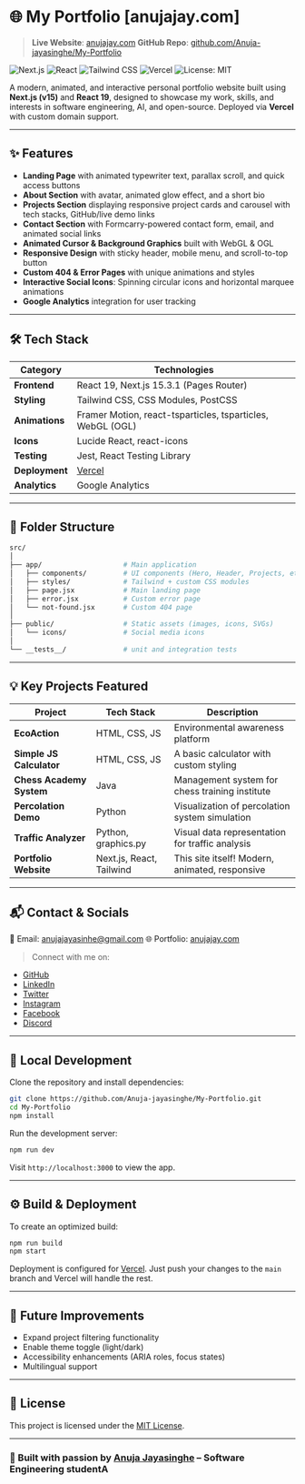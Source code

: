 # 🌐 My Portfolio [anujajay.com]

> **Live Website**: [anujajay.com](https://www.anujajay.com)
> **GitHub Repo**: [github.com/Anuja-jayasinghe/My-Portfolio](https://github.com/Anuja-jayasinghe/My-Portfolio)

![Next.js](https://img.shields.io/badge/Next.js-15.3.1-black?logo=nextdotjs)
![React](https://img.shields.io/badge/React-19-61DAFB?logo=react)
![Tailwind CSS](https://img.shields.io/badge/Tailwind_CSS-3.4.1-06B6D4?logo=tailwindcss)
![Vercel](https://img.shields.io/badge/Deployed-Vercel-black?logo=vercel)
![License: MIT](https://img.shields.io/badge/License-MIT-yellow.svg)

A modern, animated, and interactive personal portfolio website built using **Next.js (v15)** and **React 19**, designed to showcase my work, skills, and interests in software engineering, AI, and open-source. Deployed via **Vercel** with custom domain support.

---

## ✨ Features

* **Landing Page** with animated typewriter text, parallax scroll, and quick access buttons
* **About Section** with avatar, animated glow effect, and a short bio
* **Projects Section** displaying responsive project cards and carousel with tech stacks, GitHub/live demo links
* **Contact Section** with Formcarry-powered contact form, email, and animated social links
* **Animated Cursor & Background Graphics** built with WebGL & OGL
* **Responsive Design** with sticky header, mobile menu, and scroll-to-top button
* **Custom 404 & Error Pages** with unique animations and styles
* **Interactive Social Icons**: Spinning circular icons and horizontal marquee animations
* **Google Analytics** integration for user tracking

---

## 🛠️ Tech Stack

| Category       | Technologies                                                           |
| -------------- | ---------------------------------------------------------------------- |
| **Frontend**   | React 19, Next.js 15.3.1 (Pages Router)                                |
| **Styling**    | Tailwind CSS, CSS Modules, PostCSS                                     |
| **Animations** | Framer Motion, react-tsparticles, tsparticles, WebGL (OGL)             |
| **Icons**      | Lucide React, react-icons                                              |
| **Testing**    | Jest, React Testing Library |
| **Deployment** | [Vercel](https://vercel.com/)                                          |
| **Analytics**  | Google Analytics                                                       |

---

## 📁 Folder Structure

```bash
src/
│
├── app/                    # Main application
│   ├── components/         # UI components (Hero, Header, Projects, etc.)
│   ├── styles/             # Tailwind + custom CSS modules
│   ├── page.jsx            # Main landing page
│   ├── error.jsx           # Custom error page
│   └── not-found.jsx       # Custom 404 page
│
├── public/                 # Static assets (images, icons, SVGs)
│   └── icons/              # Social media icons
│
└── __tests__/              # unit and integration tests
```

---

## 💡 Key Projects Featured

| Project                  | Tech Stack               | Description                                     |
| ------------------------ | ------------------------ | ----------------------------------------------- |
| **EcoAction**            | HTML, CSS, JS            | Environmental awareness platform                |
| **Simple JS Calculator** | HTML, CSS, JS            | A basic calculator with custom styling          |
| **Chess Academy System** | Java                     | Management system for chess training institute  |
| **Percolation Demo**     | Python                   | Visualization of percolation system simulation  |
| **Traffic Analyzer**     | Python, graphics.py      | Visual data representation for traffic analysis |
| **Portfolio Website**    | Next.js, React, Tailwind | This site itself! Modern, animated, responsive  |

---

## 📬 Contact & Socials

📧 Email: [anujajayasinhe@gmail.com](mailto:anujajayasinhe@gmail.com)
🌐 Portfolio: [anujajay.com](https://www.anujajay.com)

> Connect with me on:

* [GitHub](https://github.com/Anuja-jayasinghe)
* [LinkedIn](https://linkedin.com/in/anujajayasinghe)
* [Twitter](https://twitter.com/AnujaJay_)
* [Instagram](https://instagram.com/anuja.codes)
* [Facebook](https://facebook.com/anuja.jayasinghe)
* [Discord](https://discordapp.com/users/anuja.codes)

---

## 🧪 Local Development

Clone the repository and install dependencies:

```bash
git clone https://github.com/Anuja-jayasinghe/My-Portfolio.git
cd My-Portfolio
npm install
```

Run the development server:

```bash
npm run dev
```

Visit `http://localhost:3000` to view the app.

---

## ⚙️ Build & Deployment

To create an optimized build:

```bash
npm run build
npm start
```

Deployment is configured for [Vercel](https://vercel.com/). Just push your changes to the `main` branch and Vercel will handle the rest.

---

## 🧹 Future Improvements

* Expand project filtering functionality
* Enable theme toggle (light/dark)
* Accessibility enhancements (ARIA roles, focus states)
* Multilingual support

---

## 📝 License

This project is licensed under the [MIT License](LICENSE).

---

### 🎯 Built with passion by [Anuja Jayasinghe](https://www.anujajay.com) – Software Engineering studentA